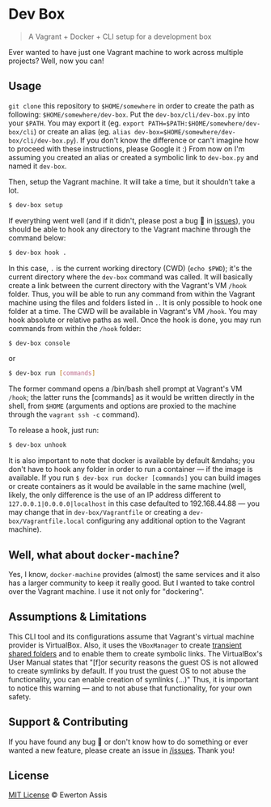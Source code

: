 # Dev Box

> A Vagrant + Docker + CLI setup for a development box

Ever wanted to have just one Vagrant machine to work across multiple projects? Well, now you can!

## Usage

`git clone` this repository to `$HOME/somewhere` in order to create the path as following: `$HOME/somewhere/dev-box`.
Put the `dev-box/cli/dev-box.py` into your `$PATH`. You may export it (eg. `export PATH=$PATH:$HOME/somewhere/dev-box/cli`)
or create an alias (eg. `alias dev-box=$HOME/somewhere/dev-box/cli/dev-box.py`). If you don't know the difference or can't
imagine how to proceed with these instructions, please Google it :) From now on I'm assuming you created an alias or
created a symbolic link to `dev-box.py` and named it `dev-box`.

Then, setup the Vagrant machine. It will take a time, but it shouldn't take a lot.

```sh
$ dev-box setup
```

If everything went well (and if it didn't, please post a bug &#x1f41e; in [issues](//github.com/earaujoassis/dev-box/issues)),
you should be able to hook any directory to the Vagrant machine through the command below:

```sh
$ dev-box hook .
```

In this case, `.` is the current working directory (CWD) (`echo $PWD`); it's the current directory where the `dev-box`
command was called. It will basically create a link between the current directory with the Vagrant's VM `/hook` folder.
Thus, you will be able to run any command from within the Vagrant machine using the files and folders listed in `.`.
It is only possible to hook one folder at a time. The CWD will be available in Vagrant's VM `/hook`. You may hook
absolute or relative paths as well. Once the hook is done, you may run commands from within the `/hook` folder:

```sh
$ dev-box console
```
or

```sh
$ dev-box run [commands]
```

The former command opens a /bin/bash shell prompt at Vagrant's VM `/hook`; the latter runs the [commands] as it would be
written directly in the shell, from `$HOME` (arguments and options are proxied to the machine through the `vagrant
ssh -c` command).

To release a hook, just run:

```sh
$ dev-box unhook
```

It is also important to note that docker is available by default &mdahs; you don't have to hook any folder in order to
run a container &mdash; if the image is available. If you run `$ dev-box run docker [commands]` you can build
images or create containers as it would be available in the same machine (well, likely, the only difference is the use
of an IP address different to `127.0.0.1|0.0.0.0|localhost` in this case defaulted to 192.168.44.88 &mdash; you may
change that in `dev-box/Vagrantfile` or creating a `dev-box/Vagrantfile.local` configuring any additional option to the
Vagrant machine).

## Well, what about `docker-machine`?

Yes, I know, `docker-machine` provides (almost) the same services and it also has a larger community to keep it really
good. But I wanted to take control over the Vagrant machine. I use it not only for "dockering".

## Assumptions &amp; Limitations

This CLI tool and its configurations assume that Vagrant's virtual machine provider is VirtualBox. Also, it uses the
`VBoxManager` to create [transient shared folders](https://www.virtualbox.org/manual/ch04.html#sharedfolders) and to enable
them to create symbolic links. The VirtualBox's User Manual states that "[f]or security reasons the guest OS is not
allowed to create symlinks by default. If you trust the guest OS to not abuse the functionality, you can enable creation
of symlinks (...)" Thus, it is important to notice this warning &mdash; and to not abuse that functionality, for your own
safety.

## Support &amp; Contributing

If you have found any bug &#x1f41e; or don't know how to do something or ever wanted a new feature, please create an
issue in [/issues](//github.com/earaujoassis/dev-box/issues). Thank you!


## License

[MIT License](http://earaujoassis.mit-license.org/) &copy; Ewerton Assis
